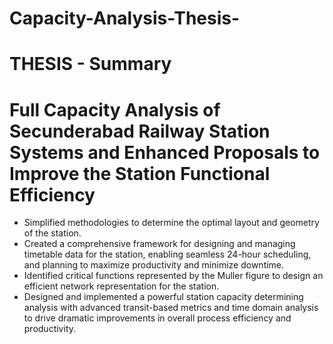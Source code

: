# Capacity-Analysis-Thesis-
# THESIS - Summary 
# Full Capacity Analysis of Secunderabad Railway Station Systems and Enhanced Proposals to Improve the Station Functional Efficiency
*	Simplified methodologies to determine the optimal layout and geometry of the station.
*	Created a comprehensive framework for designing and managing timetable data for the station, enabling seamless 24-hour scheduling, and planning to maximize productivity and minimize downtime.
*	Identified critical functions represented by the Muller figure to design an efficient network representation for the station.
* Designed and implemented a powerful station capacity determining analysis with advanced transit-based metrics and time domain analysis to drive dramatic improvements in overall process efficiency and productivity.

